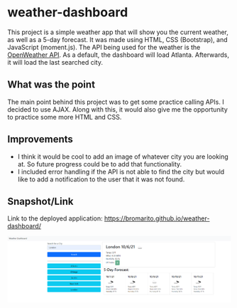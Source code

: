 # weather-dashboard
This project is a simple weather app that will show you the current weather, as well as a 5-day forecast. It was made using HTML, CSS (Bootstrap), and JavaScript (moment.js). The API being used for the weather is the <a href="https://openweathermap.org/api">OpenWeather API</a>. As a default, the dashboard will load Atlanta. Afterwards, it will load the last searched city.

## What was the point
The main point behind this project was to get some practice calling APIs. I decided to use AJAX. Along with this, it would also give me the opportunity to practice some more HTML and CSS.

## Improvements
* I think it would be cool to add an image of whatever city you are looking at. So future progress could be to add that functionality.
* I included error handling if the API is not able to find the city but would like to add a notification to the user that it was not found.

## Snapshot/Link
Link to the deployed application: https://bromarito.github.io/weather-dashboard/

![Snapshot of the deployed application](/assets/pics/snapshot.PNG)